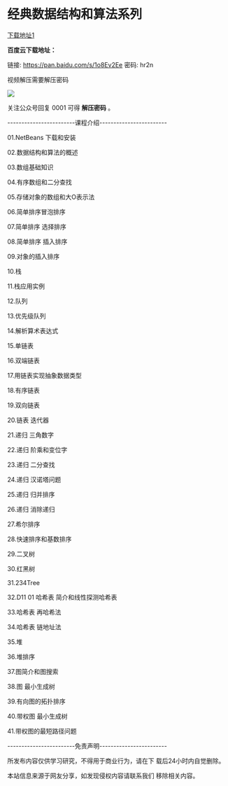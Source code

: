 # 经典数据结构和算法系列

[下载地址1](https://pan.baidu.com/s/1rO7pfUGQzgwE_W9ifBAdqA)

**百度云下载地址：**

链接: https://pan.baidu.com/s/1o8Ev2Ee 密码: hr2n

视频解压需要解压密码

![](https://github.com/Tiakon/algorithm-base/blob/master/java-algorithm/image/qrcode_for_gh_d947c92393ec_258.jpg)

关注公众号回复 0001 可得 **解压密码** 。


------------------------课程介绍------------------------

01.NetBeans 下载和安装

02.数据结构和算法的概述

03.数组基础知识

04.有序数组和二分查找

05.存储对象的数组和大O表示法

06.简单排序冒泡排序

07.简单排序 选择排序

08.简单排序 插入排序

09.对象的插入排序

10.栈

11.栈应用实例

12.队列

13.优先级队列

14.解析算术表达式

15.单链表

16.双端链表

17.用链表实现抽象数据类型

18.有序链表

19.双向链表

20.链表 迭代器

21.递归 三角数字

22.递归 阶乘和变位字

23.递归 二分查找

24.递归 汉诺塔问题

25.递归 归并排序

26.递归 消除递归

27.希尔排序

28.快速排序和基数排序

29.二叉树

30.红黑树

31.234Tree

32.D11 01 哈希表 简介和线性探测哈希表

33.哈希表 再哈希法

34.哈希表 链地址法

35.堆

36.堆排序

37.图简介和图搜索

38.图 最小生成树

39.有向图的拓扑排序

40.带权图 最小生成树

41.带权图的最短路径问题

------------------------免责声明------------------------

所发布内容仅供学习研究，不得用于商业行为，请在下
载后24小时内自觉删除。

本站信息来源于网友分享，如发现侵权内容请联系我们
移除相关内容。

